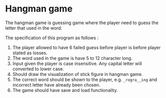 # Hangman game

The hangman game is guessing game where the player need to guess the letter that used in the word.

The specification of this program as follows :
1. The player allowed to have 6 failed guess before player is before player stated as losses.
2. The word used in the game is have 5 to 12 character long.
3. Input given the player is case insensitive. Any capital letter will converted to lower case.
4. Should draw the visualization of stick figure in hangman game.
5. The correct word should be shown to the player, e.g. `_rogra__ing` and incorrect letter have already been chosen.
6. The game should have save and load functionality.

